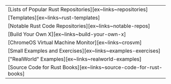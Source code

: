 ||
|---|
| [Lists of Popular Rust Repositories][ex~links~repositories] |
| [Templates][ex~links~rust-templates] |
| [Notable Rust Code Repositories][ex~links~notable-repos] |
| [Build Your Own X][ex~links~build-your-own-x] | | |
| [ChromeOS Virtual Machine Monitor][ex~links~crosvm] | | |
| [Small Examples and Exercises][ex~links~examples-exercises] | | |
| ["RealWorld" Examples][ex~links~realworld-examples] | | |
| [Source Code for Rust Books][ex~links~source-code-for-rust-books] | | |
